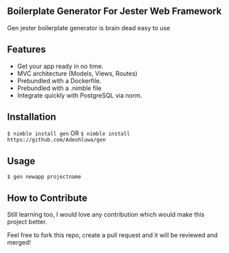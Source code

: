 Boilerplate Generator For Jester Web Framework
----------------------------------------------

Gen jester boilerplate generator is brain dead easy to use



Features
--------

 -   Get your app ready in no time.
 -   MVC architecture (Models, Views, Routes)
 -   Prebundled with a Dockerfile.
 -   Prebundled with a .nimble file
 -   Integrate quickly with PostgreSQL via norm.



Installation
------------

 ``$ nimble install gen``
               OR
 ``$ nimble install https://github.com/Adeohluwa/gen``



Usage
-----

 ``$ gen newapp projectname``



How to Contribute
-----------------
 Still learning too, I would love any contribution which would make this project better.

 Feel free to fork this repo, create a pull request and it will be reviewed and merged!
